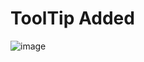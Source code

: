 # ToolTip Added

![image](https://github.com/HelloShiv/ToolTip/assets/91686009/710c31a1-f417-477f-a757-a63d68df9d40)
